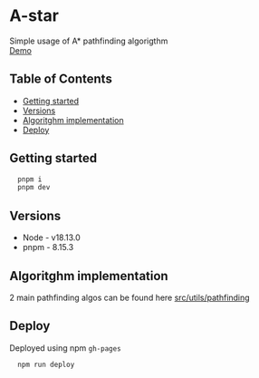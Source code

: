 # A-star

Simple usage of A\* pathfinding algorigthm  
[Demo](https://arickcodeguy.github.io/a-star/)

## Table of Contents

- [Getting started](#getting-started)
- [Versions](#versions)
- [Algoritghm implementation](#algorithm-implementation)
- [Deploy](#deploy)

## Getting started

```cmd
  pnpm i
  pnpm dev
```

## Versions

- Node - v18.13.0
- pnpm - 8.15.3

## Algoritghm implementation

2 main pathfinding algos can be found here
[src/utils/pathfinding](https://github.com/ArickCodeGuy/a-star/tree/main/src/utils/pathfinding)

## Deploy

Deployed using npm `gh-pages`

```cmd
  npm run deploy
```
